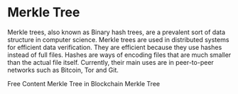 # Merkle Tree

Merkle trees, also known as Binary hash trees, are a prevalent sort of data structure in computer science. Merkle trees are used in distributed systems for efficient data verification. They are efficient because they use hashes instead of full files. Hashes are ways of encoding files that are much smaller than the actual file itself. Currently, their main uses are in peer-to-peer networks such as Bitcoin, Tor and Git.

<ResourceGroupTitle>Free Content</ResourceGroupTitle>
<BadgeLink badgeText='Read' colorScheme='yellow' href='https://www.naukri.com/learning/articles/merkle-tree-in-blockchain/#s3'>Merkle Tree in Blockchain</BadgeLink>
<BadgeLink badgeText='Read' colorScheme='yellow' href='https://brilliant.org/wiki/merkle-tree/'>Merkle Tree</BadgeLink>
